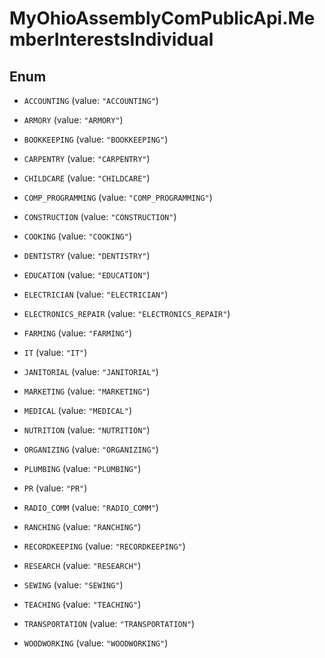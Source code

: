 # MyOhioAssemblyComPublicApi.MemberInterestsIndividual

## Enum


* `ACCOUNTING` (value: `"ACCOUNTING"`)

* `ARMORY` (value: `"ARMORY"`)

* `BOOKKEEPING` (value: `"BOOKKEEPING"`)

* `CARPENTRY` (value: `"CARPENTRY"`)

* `CHILDCARE` (value: `"CHILDCARE"`)

* `COMP_PROGRAMMING` (value: `"COMP_PROGRAMMING"`)

* `CONSTRUCTION` (value: `"CONSTRUCTION"`)

* `COOKING` (value: `"COOKING"`)

* `DENTISTRY` (value: `"DENTISTRY"`)

* `EDUCATION` (value: `"EDUCATION"`)

* `ELECTRICIAN` (value: `"ELECTRICIAN"`)

* `ELECTRONICS_REPAIR` (value: `"ELECTRONICS_REPAIR"`)

* `FARMING` (value: `"FARMING"`)

* `IT` (value: `"IT"`)

* `JANITORIAL` (value: `"JANITORIAL"`)

* `MARKETING` (value: `"MARKETING"`)

* `MEDICAL` (value: `"MEDICAL"`)

* `NUTRITION` (value: `"NUTRITION"`)

* `ORGANIZING` (value: `"ORGANIZING"`)

* `PLUMBING` (value: `"PLUMBING"`)

* `PR` (value: `"PR"`)

* `RADIO_COMM` (value: `"RADIO_COMM"`)

* `RANCHING` (value: `"RANCHING"`)

* `RECORDKEEPING` (value: `"RECORDKEEPING"`)

* `RESEARCH` (value: `"RESEARCH"`)

* `SEWING` (value: `"SEWING"`)

* `TEACHING` (value: `"TEACHING"`)

* `TRANSPORTATION` (value: `"TRANSPORTATION"`)

* `WOODWORKING` (value: `"WOODWORKING"`)


